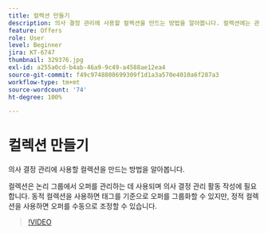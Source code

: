 ```yaml
---
title: 컬렉션 만들기
description: 의사 결정 관리에 사용할 컬렉션을 만드는 방법을 알아봅니다. 컬렉션에는 관련 고객에게만 표시되는 데 도움이 되는 관련 자격 규칙이 있습니다.
feature: Offers
role: User
level: Beginner
jira: KT-6747
thumbnail: 329376.jpg
exl-id: a255a0cd-b4ab-46a9-9c49-a4588ae12ea4
source-git-commit: f49c9748808699309f1d1a3a570e4010a6f287a3
workflow-type: tm+mt
source-wordcount: '74'
ht-degree: 100%

---
```


# 컬렉션 만들기

의사 결정 관리에 사용할 컬렉션을 만드는 방법을 알아봅니다.

컬렉션은 논리 그룹에서 오퍼를 관리하는 데 사용되며 의사 결정 관리 활동 작성에 필요합니다. 동적 컬렉션을 사용하면 태그를 기준으로 오퍼를 그룹화할 수 있지만, 정적 컬렉션을 사용하면 오퍼를 수동으로 조정할 수 있습니다.

>[!VIDEO](https://video.tv.adobe.com/v/329376?quality=12&learn=on)
